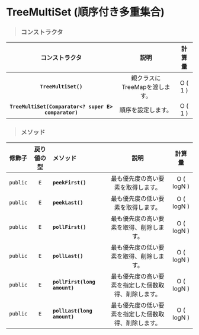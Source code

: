 # TreeMultiSet (順序付き多重集合)
> ### コンストラクタ
|コンストラクタ|説明|計算量|
|:---:|:---:|:---:|
|**`TreeMultiSet()`**|親クラスにTreeMapを渡します。|O ( 1 )|
|**`TreeMultiSet(Comparator<? super E> comparator)`**|順序を設定します。|O ( 1 )|
> ### メソッド
|修飾子|戻り値の型|メソッド|説明|計算量|
|:---:|:---:|:---|:---:|:---:|
|`public`|`E`|**`peekFirst() `**|最も優先度の高い要素を取得します。|O ( logN )|
|`public`|`E`|**`peekLast()`**|最も優先度の低い要素を取得します。|O ( logN )|
|`public`|`E`|**`pollFirst()`**|最も優先度の高い要素を取得、削除します。|O ( logN )|
|`public`|`E`|**`pollLast()`**|最も優先度の低い要素を取得、削除します。|O ( logN )|
|`public`|`E`|**`pollFirst(long amount)`**|最も優先度の高い要素を指定した個数取得、削除します。|O ( logN )|
|`public`|`E`|**`pollLast(long amount)`**|最も優先度の低い要素を指定した個数取得、削除します。|O ( logN )|
